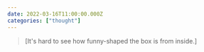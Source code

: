 ```yaml
---
date: 2022-03-16T11:00:00.000Z
categories: ["thought"]
---
```

> [It's hard to see how funny-shaped the box is from inside.]
